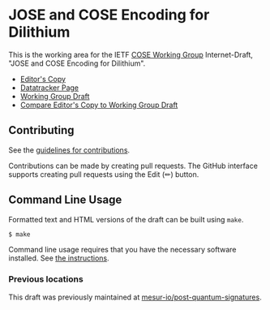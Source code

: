 # JOSE and COSE Encoding for Dilithium

This is the working area for the IETF [COSE Working Group](https://datatracker.ietf.org/wg/cose/documents/) Internet-Draft, "JOSE and COSE Encoding for Dilithium".

* [Editor's Copy](https://OR13.github.io/draft-ietf-cose-dilithium/#go.draft-ietf-cose-dilithium.html)
* [Datatracker Page](https://datatracker.ietf.org/doc/draft-ietf-cose-dilithium)
* [Working Group Draft](https://datatracker.ietf.org/doc/html/draft-ietf-cose-dilithium)
* [Compare Editor's Copy to Working Group Draft](https://OR13.github.io/draft-ietf-cose-dilithium/#go.draft-ietf-cose-dilithium.diff)


## Contributing

See the
[guidelines for contributions](https://github.com/OR13/draft-ietf-cose-dilithium/blob/main/CONTRIBUTING.md).

Contributions can be made by creating pull requests.
The GitHub interface supports creating pull requests using the Edit (✏) button.


## Command Line Usage

Formatted text and HTML versions of the draft can be built using `make`.

```sh
$ make
```

Command line usage requires that you have the necessary software installed.  See
[the instructions](https://github.com/martinthomson/i-d-template/blob/main/doc/SETUP.md).

### Previous locations

This draft was previously maintained at [mesur-io/post-quantum-signatures](https://github.com/mesur-io/post-quantum-signatures).